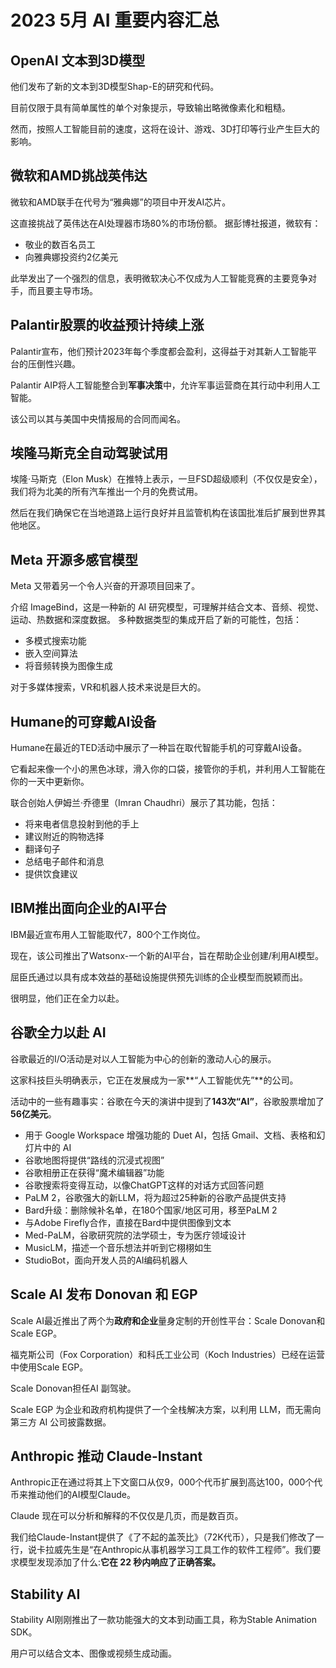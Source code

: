 # 2023 5月 AI 重要内容汇总

## OpenAI 文本到3D模型

他们发布了新的文本到3D模型Shap-E的研究和代码。

目前仅限于具有简单属性的单个对象提示，导致输出略微像素化和粗糙。

然而，按照人工智能目前的速度，这将在设计、游戏、3D打印等行业产生巨大的影响。

## 微软和AMD挑战英伟达

微软和AMD联手在代号为“雅典娜”的项目中开发AI芯片。

这直接挑战了英伟达在AI处理器市场80%的市场份额。
据彭博社报道，微软有：

- 敬业的数百名员工
- 向雅典娜投资约2亿美元

此举发出了一个强烈的信息，表明微软决心不仅成为人工智能竞赛的主要竞争对手，而且要主导市场。

## Palantir股票的收益预计持续上涨

Palantir宣布，他们预计2023年每个季度都会盈利，这得益于对其新人工智能平台的压倒性兴趣。

Palantir AIP将人工智能整合到**军事决策**中，允许军事运营商在其行动中利用人工智能。

该公司以其与美国中央情报局的合同而闻名。

## 埃隆马斯克全自动驾驶试用

埃隆·马斯克（Elon Musk）在推特上表示，一旦FSD超级顺利（不仅仅是安全），我们将为北美的所有汽车推出一个月的免费试用。

然后在我们确保它在当地道路上运行良好并且监管机构在该国批准后扩展到世界其他地区。

## Meta 开源多感官模型

Meta 又带着另一个令人兴奋的开源项目回来了。

介绍 ImageBind，这是一种新的 AI 研究模型，可理解并结合文本、音频、视觉、运动、热数据和深度数据。
多种数据类型的集成开启了新的可能性，包括：

- 多模式搜索功能
- 嵌入空间算法
- 将音频转换为图像生成

对于多媒体搜索，VR和机器人技术来说是巨大的。

## Humane的可穿戴AI设备

Humane在最近的TED活动中展示了一种旨在取代智能手机的可穿戴AI设备。

它看起来像一个小的黑色冰球，滑入你的口袋，接管你的手机，并利用人工智能在你的一天中更新你。

联合创始人伊姆兰·乔德里（Imran Chaudhri）展示了其功能，包括：

- 将来电者信息投射到他的手上
- 建议附近的购物选择
- 翻译句子
- 总结电子邮件和消息
- 提供饮食建议

## IBM推出面向企业的AI平台

IBM最近宣布用人工智能取代7，800个工作岗位。

现在，该公司推出了Watsonx-一个新的AI平台，旨在帮助企业创建/利用AI模型。

屈臣氏通过以具有成本效益的基础设施提供预先训练的企业模型而脱颖而出。

很明显，他们正在全力以赴。

## 谷歌全力以赴 AI

谷歌最近的I/O活动是对以人工智能为中心的创新的激动人心的展示。

这家科技巨头明确表示，它正在发展成为一家**“人工智能优先”**的公司。

活动中的一些有趣事实：谷歌在今天的演讲中提到了**143次“AI”**，谷歌股票增加了**56亿美元**。

- 用于 Google Workspace 增强功能的 Duet AI，包括 Gmail、文档、表格和幻灯片中的 AI
- 谷歌地图将提供“路线的沉浸式视图”
- 谷歌相册正在获得“魔术编辑器”功能
- 谷歌搜索将变得互动，以像ChatGPT这样的对话方式回答问题
- PaLM 2，谷歌强大的新LLM，将为超过25种新的谷歌产品提供支持
- Bard升级：删除候补名单，在180个国家/地区可用，移至PaLM 2
- 与Adobe Firefly合作，直接在Bard中提供图像到文本
- Med-PaLM，谷歌研究院的法学硕士，专为医疗领域设计
- MusicLM，描述一个音乐想法并听到它栩栩如生
- StudioBot，面向开发人员的AI编码机器人

## Scale AI 发布 Donovan 和 EGP

Scale AI最近推出了两个为**政府和企业**量身定制的开创性平台：Scale Donovan和Scale EGP。

福克斯公司（Fox Corporation）和科氏工业公司（Koch Industries）已经在运营中使用Scale EGP。

Scale Donovan担任AI 副驾驶。

Scale EGP 为企业和政府机构提供了一个全栈解决方案，以利用 LLM，而无需向第三方 AI 公司披露数据。

## Anthropic 推动 Claude-Instant

Anthropic正在通过将其上下文窗口从仅9，000个代币扩展到高达100，000个代币来推动他们的AI模型Claude。

Claude 现在可以分析和解释的不仅仅是几页，而是数百页。

我们给Claude-Instant提供了《了不起的盖茨比》（72K代币），只是我们修改了一行，说卡拉威先生是“在Anthropic从事机器学习工具工作的软件工程师”。我们要求模型发现添加了什么:**它在 22 秒内响应了正确答案。**

## Stability AI

Stability AI刚刚推出了一款功能强大的文本到动画工具，称为Stable Animation SDK。

用户可以结合文本、图像或视频生成动画。
